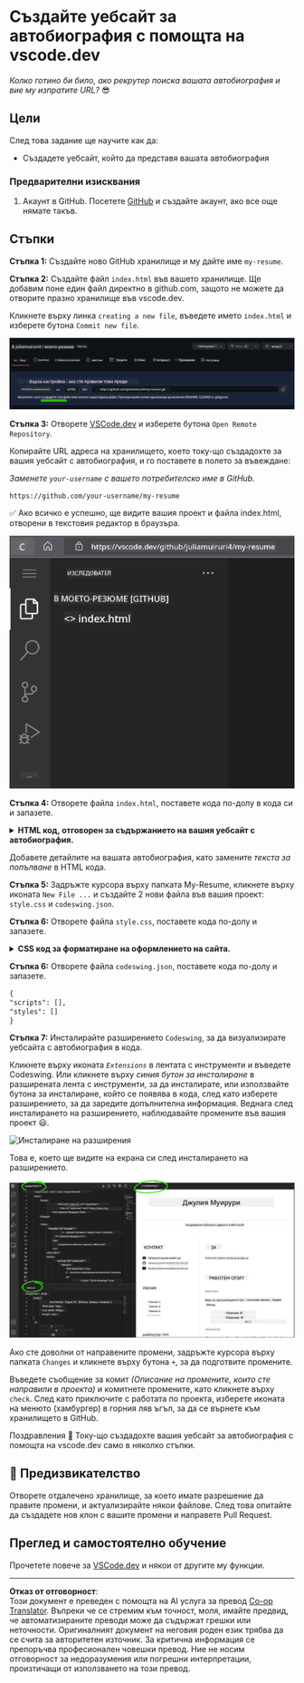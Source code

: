 <!--
CO_OP_TRANSLATOR_METADATA:
{
  "original_hash": "2fcb983b8dbadadb1bc2e97f8c12dac5",
  "translation_date": "2025-08-27T22:39:59+00:00",
  "source_file": "8-code-editor/1-using-a-code-editor/assignment.md",
  "language_code": "bg"
}
-->
# Създайте уебсайт за автобиография с помощта на vscode.dev

_Колко готино би било, ако рекрутер поиска вашата автобиография и вие му изпратите URL?_ 😎

## Цели

След това задание ще научите как да:

- Създадете уебсайт, който да представя вашата автобиография

### Предварителни изисквания

1. Акаунт в GitHub. Посетете [GitHub](https://github.com/) и създайте акаунт, ако все още нямате такъв.

## Стъпки

**Стъпка 1:** Създайте ново GitHub хранилище и му дайте име `my-resume`.

**Стъпка 2:** Създайте файл `index.html` във вашето хранилище. Ще добавим поне един файл директно в github.com, защото не можете да отворите празно хранилище във vscode.dev.

Кликнете върху линка `creating a new file`, въведете името `index.html` и изберете бутона `Commit new file`.

![Създаване на нов файл в github.com](../../../../translated_images/new-file-github.com.c886796d800e8056561829a181be1382c5303da9d902d8b2dd82b68a4806e21f.bg.png)

**Стъпка 3:** Отворете [VSCode.dev](https://vscode.dev) и изберете бутона `Open Remote Repository`.

Копирайте URL адреса на хранилището, което току-що създадохте за вашия уебсайт с автобиография, и го поставете в полето за въвеждане:

_Заменете `your-username` с вашето потребителско име в GitHub._

```
https://github.com/your-username/my-resume
```

✅ Ако всичко е успешно, ще видите вашия проект и файла index.html, отворени в текстовия редактор в браузъра.

![Създаване на нов файл](../../../../translated_images/project-on-vscode.dev.e79815a9a95ee7feac72ebe5c941c91279716be37c575dbdbf2f43bea2c7d8b6.bg.png)

**Стъпка 4:** Отворете файла `index.html`, поставете кода по-долу в кода си и запазете.

<details>
    <summary><b>HTML код, отговорен за съдържанието на вашия уебсайт с автобиография.</b></summary>
    
        <html>

            <head>
                <link href="style.css" rel="stylesheet">
                <link rel="stylesheet" href="https://cdnjs.cloudflare.com/ajax/libs/font-awesome/5.15.4/css/all.min.css">
                <title>Вашето име тук!</title>
            </head>
            <body>
                <header id="header">
                    <!-- заглавие на автобиографията с вашето име и длъжност -->
                    <h1>Вашето име тук!</h1>
                    <hr>
                    Вашата роля!
                    <hr>
                </header>
                <main>
                    <article id="mainLeft">
                        <section>
                            <h2>КОНТАКТИ</h2>
                            <!-- информация за контакт, включително социални мрежи -->
                            <p>
                                <i class="fa fa-envelope" aria-hidden="true"></i>
                                <a href="mailto:username@domain.top-level domain">Напишете вашия имейл тук</a>
                            </p>
                            <p>
                                <i class="fab fa-github" aria-hidden="true"></i>
                                <a href="github.com/yourGitHubUsername">Напишете вашето потребителско име тук!</a>
                            </p>
                            <p>
                                <i class="fab fa-linkedin" aria-hidden="true"></i>
                                <a href="linkedin.com/yourLinkedInUsername">Напишете вашето потребителско име тук!</a>
                            </p>
                        </section>
                        <section>
                            <h2>УМЕНИЯ</h2>
                            <!-- вашите умения -->
                            <ul>
                                <li>Умение 1!</li>
                                <li>Умение 2!</li>
                                <li>Умение 3!</li>
                                <li>Умение 4!</li>
                            </ul>
                        </section>
                        <section>
                            <h2>ОБРАЗОВАНИЕ</h2>
                            <!-- вашето образование -->
                            <h3>Напишете вашата специалност тук!</h3>
                            <p>
                                Напишете вашата институция тук!
                            </p>
                            <p>
                                Начална - Крайна дата
                            </p>
                        </section>            
                    </article>
                    <article id="mainRight">
                        <section>
                            <h2>ЗА МЕН</h2>
                            <!-- информация за вас -->
                            <p>Напишете кратко описание за себе си!</p>
                        </section>
                        <section>
                            <h2>ПРОФЕСИОНАЛЕН ОПИТ</h2>
                            <!-- вашият професионален опит -->
                            <h3>Длъжност</h3>
                            <p>
                                Името на организацията тук | Начален месец – Краен месец
                            </p>
                            <ul>
                                    <li>Задача 1 - Опишете какво сте правили!</li>
                                    <li>Задача 2 - Опишете какво сте правили!</li>
                                    <li>Опишете резултатите/влиянието на вашия принос</li>
                                    
                            </ul>
                            <h3>Длъжност 2</h3>
                            <p>
                                Името на организацията тук | Начален месец – Краен месец
                            </p>
                            <ul>
                                    <li>Задача 1 - Опишете какво сте правили!</li>
                                    <li>Задача 2 - Опишете какво сте правили!</li>
                                    <li>Опишете резултатите/влиянието на вашия принос</li>
                                    
                            </ul>
                        </section>
                    </article>
                </main>
            </body>
        </html>
</details>

Добавете детайлите на вашата автобиография, като замените _текста за попълване_ в HTML кода.

**Стъпка 5:** Задръжте курсора върху папката My-Resume, кликнете върху иконата `New File ...` и създайте 2 нови файла във вашия проект: `style.css` и `codeswing.json`.

**Стъпка 6:** Отворете файла `style.css`, поставете кода по-долу и запазете.

<details>
        <summary><b>CSS код за форматиране на оформлението на сайта.</b></summary>
            
            body {
                font-family: 'Segoe UI', Tahoma, Geneva, Verdana, sans-serif;
                font-size: 16px;
                max-width: 960px;
                margin: auto;
            }
            h1 {
                font-size: 3em;
                letter-spacing: .6em;
                padding-top: 1em;
                padding-bottom: 1em;
            }

            h2 {
                font-size: 1.5em;
                padding-bottom: 1em;
            }

            h3 {
                font-size: 1em;
                padding-bottom: 1em;
            }
            main { 
                display: grid;
                grid-template-columns: 40% 60%;
                margin-top: 3em;
            }
            header {
                text-align: center;
                margin: auto 2em;
            }

            section {
                margin: auto 1em 4em 2em;
            }

            i {
                margin-right: .5em;
            }

            p {
                margin: .2em auto
            }

            hr {
                border: none;
                background-color: lightgray;
                height: 1px;
            }

            h1, h2, h3 {
                font-weight: 100;
                margin-bottom: 0;
            }
            #mainLeft {
                border-right: 1px solid lightgray;
            }
            
</details>

**Стъпка 6:** Отворете файла `codeswing.json`, поставете кода по-долу и запазете.

    {
    "scripts": [],
    "styles": []
    }

**Стъпка 7:** Инсталирайте разширението `Codeswing`, за да визуализирате уебсайта с автобиография в кода.

Кликнете върху иконата _`Extensions`_ в лентата с инструменти и въведете Codeswing. Или кликнете върху _синия бутон за инсталиране_ в разширената лента с инструменти, за да инсталирате, или използвайте бутона за инсталиране, който се появява в кода, след като изберете разширението, за да заредите допълнителна информация. Веднага след инсталирането на разширението, наблюдавайте промените във вашия проект 😃.

![Инсталиране на разширения](../../../../8-code-editor/images/install-extension.gif)

Това е, което ще видите на екрана си след инсталирането на разширението.

![Codeswing разширение в действие](../../../../translated_images/after-codeswing-extension-pb.0ebddddcf73b550994947a9084e35e2836c713ae13839d49628e3c764c1cfe83.bg.png)

Ако сте доволни от направените промени, задръжте курсора върху папката `Changes` и кликнете върху бутона `+`, за да подготвите промените.

Въведете съобщение за комит _(Описание на промените, които сте направили в проекта)_ и комитнете промените, като кликнете върху `check`. След като приключите с работата по проекта, изберете иконата на менюто (хамбургер) в горния ляв ъгъл, за да се върнете към хранилището в GitHub.

Поздравления 🎉 Току-що създадохте вашия уебсайт за автобиография с помощта на vscode.dev само в няколко стъпки.

## 🚀 Предизвикателство

Отворете отдалечено хранилище, за което имате разрешение да правите промени, и актуализирайте някои файлове. След това опитайте да създадете нов клон с вашите промени и направете Pull Request.

## Преглед и самостоятелно обучение

Прочетете повече за [VSCode.dev](https://code.visualstudio.com/docs/editor/vscode-web?WT.mc_id=academic-0000-alfredodeza) и някои от другите му функции.

---

**Отказ от отговорност**:  
Този документ е преведен с помощта на AI услуга за превод [Co-op Translator](https://github.com/Azure/co-op-translator). Въпреки че се стремим към точност, моля, имайте предвид, че автоматизираните преводи може да съдържат грешки или неточности. Оригиналният документ на неговия роден език трябва да се счита за авторитетен източник. За критична информация се препоръчва професионален човешки превод. Ние не носим отговорност за недоразумения или погрешни интерпретации, произтичащи от използването на този превод.